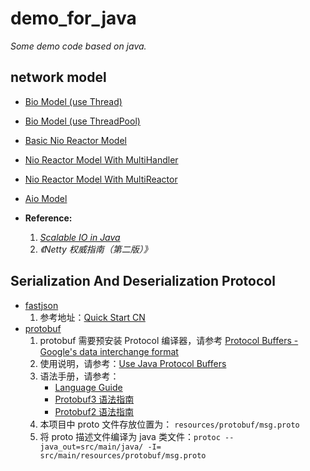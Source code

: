 # demo_for_java

*Some demo code based on java.*

## network model

* [Bio Model (use Thread)](https://github.com/jffree/demo_for_java/tree/master/src/main/java/com/jffree/java_demo/network_model/bio_model)

* [Bio Model (use ThreadPool)](https://github.com/jffree/demo_for_java/tree/master/src/main/java/com/jffree/java_demo/network_model/bio_model_with_theadpool)

* [Basic Nio Reactor Model](https://github.com/jffree/demo_for_java/tree/master/src/main/java/com/jffree/java_demo/network_model/basic_reactor)

* [Nio Reactor Model With MultiHandler](https://github.com/jffree/demo_for_java/tree/master/src/main/java/com/jffree/java_demo/network_model/reactor_with_multiHandler)

* [Nio Reactor Model With MultiReactor](https://github.com/jffree/demo_for_java/tree/master/src/main/java/com/jffree/java_demo/network_model/reactor_with_subReactor)


* [Aio Model](https://github.com/jffree/demo_for_java/tree/master/src/main/java/com/jffree/java_demo/network_model/aio_model)

* **Reference:**   
  1. *[Scalable IO in Java](http://gee.cs.oswego.edu/dl/cpjslides/nio.pdf)*
  2. *《Netty 权威指南（第二版）》*

## Serialization And Deserialization Protocol

* [fastjson](https://github.com/jffree/demo_for_java/tree/master/src/main/java/com/jffree/java_demo/protocol/fastjson)
	1. 参考地址：[Quick Start CN](https://github.com/alibaba/fastjson/wiki/Quick-Start-CN)
* [protobuf](https://github.com/jffree/demo_for_java/tree/master/src/main/java/com/jffree/java_demo/protocol/protobuf)
	1. protobuf 需要预安装 Protocol 编译器，请参考 [Protocol Buffers - Google's data interchange format](https://github.com/protocolbuffers/protobuf/blob/master/README.md)
	2. 使用说明，请参考：[Use Java Protocol Buffers](https://github.com/protocolbuffers/protobuf/tree/master/java)
	3. 语法手册，请参考：
		* [Language Guide](https://developers.google.com/protocol-buffers/docs/overview)
		* [Protobuf3 语法指南](https://colobu.com/2017/03/16/Protobuf3-language-guide/)
		* [Protobuf2 语法指南](https://colobu.com/2015/01/07/Protobuf-language-guide/)
	4. 本项目中 proto 文件存放位置为： `resources/protobuf/msg.proto`
	5. 将 proto 描述文件编译为 java 类文件：`protoc --java_out=src/main/java/ -I= src/main/resources/protobuf/msg.proto`